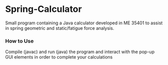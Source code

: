 # Spring-Calculator
Small program containing a Java calculator developed in ME 35401 to assist in spring geometric and static/fatigue force analysis.
### How to Use
Compile (javac) and run (java) the program and interact with the pop-up GUI elements in order to complete your calculations 
